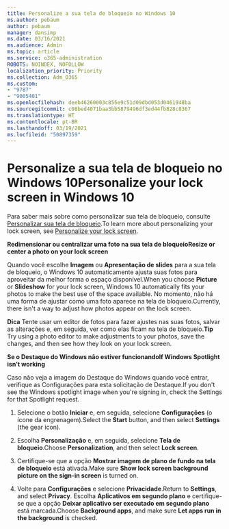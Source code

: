 ```yaml
---
title: Personalize a sua tela de bloqueio no Windows 10
ms.author: pebaum
author: pebaum
manager: dansimp
ms.date: 03/16/2021
ms.audience: Admin
ms.topic: article
ms.service: o365-administration
ROBOTS: NOINDEX, NOFOLLOW
localization_priority: Priority
ms.collection: Adm_O365
ms.custom:
- "9787"
- "9005401"
ms.openlocfilehash: deeb46260003c855e9c51d09dbd053d0461948ba
ms.sourcegitcommit: c08bed4071baa3bb5879496df3ed44fb828c8367
ms.translationtype: HT
ms.contentlocale: pt-BR
ms.lasthandoff: 03/19/2021
ms.locfileid: "50897359"
---
```

# <a name="personalize-your-lock-screen-in-windows-10"></a><span data-ttu-id="5d694-102">Personalize a sua tela de bloqueio no Windows 10</span><span class="sxs-lookup"><span data-stu-id="5d694-102">Personalize your lock screen in Windows 10</span></span>

<span data-ttu-id="5d694-103">Para saber mais sobre como personalizar sua tela de bloqueio, consulte [Personalizar sua tela de bloqueio](https://support.microsoft.com/windows/personalize-your-lock-screen-81dab9b0-35cf-887c-84a0-6de8ef72bea0).</span><span class="sxs-lookup"><span data-stu-id="5d694-103">To learn more about personalizing your lock screen, see [Personalize your lock screen](https://support.microsoft.com/windows/personalize-your-lock-screen-81dab9b0-35cf-887c-84a0-6de8ef72bea0).</span></span>

<span data-ttu-id="5d694-104">**Redimensionar ou centralizar uma foto na sua tela de bloqueio**</span><span class="sxs-lookup"><span data-stu-id="5d694-104">**Resize or center a photo on your lock screen**</span></span>

<span data-ttu-id="5d694-105">Quando você escolhe **Imagem** ou **Apresentação de slides** para a sua tela de bloqueio, o Windows 10 automaticamente ajusta suas fotos para aproveitar da melhor forma o espaço disponível.</span><span class="sxs-lookup"><span data-stu-id="5d694-105">When you choose **Picture** or **Slideshow** for your lock screen, Windows 10 automatically fits your photos to make the best use of the space available.</span></span> <span data-ttu-id="5d694-106">No momento, não há uma forma de ajustar como uma foto aparece na tela de bloqueio.</span><span class="sxs-lookup"><span data-stu-id="5d694-106">Currently, there isn't a way to adjust how photos appear on the lock screen.</span></span>

<span data-ttu-id="5d694-107">**Dica** Tente usar um editor de fotos para fazer ajustes nas suas fotos, salvar as alterações e, em seguida, ver como elas ficam na tela de bloqueio.</span><span class="sxs-lookup"><span data-stu-id="5d694-107">**Tip** Try using a photo editor to make adjustments to your photos, save the changes, and then see how they look on your lock screen.</span></span>

<span data-ttu-id="5d694-108">**Se o Destaque do Windows não estiver funcionando**</span><span class="sxs-lookup"><span data-stu-id="5d694-108">**If Windows Spotlight isn’t working**</span></span>

<span data-ttu-id="5d694-109">Caso não veja a imagem do Destaque do Windows quando você entrar, verifique as Configurações para esta solicitação de Destaque.</span><span class="sxs-lookup"><span data-stu-id="5d694-109">If you don't see the Windows spotlight image when you're signing in, check the Settings for that Spotlight request.</span></span> 

1. <span data-ttu-id="5d694-110">Selecione o botão **Iniciar** e, em seguida, selecione **Configurações** (o ícone da engrenagem).</span><span class="sxs-lookup"><span data-stu-id="5d694-110">Select the **Start** button, and then select **Settings** (the gear icon).</span></span>

1. <span data-ttu-id="5d694-111">Escolha **Personalização** e, em seguida, selecione **Tela de bloqueio**.</span><span class="sxs-lookup"><span data-stu-id="5d694-111">Choose **Personalization**, and then select **Lock screen**.</span></span>

1. <span data-ttu-id="5d694-112">Certifique-se que a opção **Mostrar imagem de plano de fundo na tela de bloqueio** está ativada.</span><span class="sxs-lookup"><span data-stu-id="5d694-112">Make sure **Show lock screen background picture on the sign-in screen** is turned on.</span></span>

1. <span data-ttu-id="5d694-113">Volte para **Configurações** e selecione **Privacidade**.</span><span class="sxs-lookup"><span data-stu-id="5d694-113">Return to **Settings**, and select **Privacy**.</span></span> <span data-ttu-id="5d694-114">Escolha **Aplicativos em segundo plano** e certifique-se que a opção **Deixar aplicativo ser executado em segundo plano** está marcada.</span><span class="sxs-lookup"><span data-stu-id="5d694-114">Choose **Background apps**, and make sure **Let apps run in the background** is checked.</span></span>